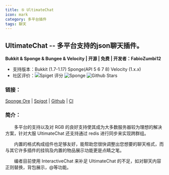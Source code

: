 ```yaml
---
title: ⑤ UltimateChat
icon: mark
category: 多平台插件
tags: 聊天
---
```


## UltimateChat -- 多平台支持的json聊天插件。

**Bukkit & Sponge & Bungee & Velocity | 开源 | 免费 | 开发者：FabioZumbi12**

* 支持版本：Bukkit (1.7-1.17) Sponge(API 5 6 7 8) Velocity (1.x.x)
* 社区评价：![Spiget 评分](https://img.shields.io/spiget/rating/23767?label=Spigot%20%E8%AF%84%E5%88%86&style=flat-square) ![Sponge](https://img.shields.io/ore/stars/ultimatechat?label=Sponge%20收藏&style=flat-square) ![Github Stars](https://img.shields.io/github/stars/FabioZumbi12/UltimateChat?label=GitHub%20stars&style=flat-square)


### 链接：

[Sponge Ore](https://ore.spongepowered.org/FabioZumbi12/UltimateChat) | [Spigot](hhttps://www.spigotmc.org/resources/ultimatechat-1-7-1-16.23767/) | [Github](https://github.com/FabioZumbi12/UltimateChat) | [CI](http://host.areaz12server.net.br:8081/job/UltimateChat/)

### 简介：

&emsp;&emsp;多平台的支持以及对 RGB 的良好支持使其成为大多数服务器较为理想的解决方案，针对大服 UltimateChat 还支持通过 redis 进行同步来实现跨群组。

&emsp;&emsp;内置的格式构成组件也足够友好，能帮助您很快调整出您想要的聊天格式，而与其它许多插件的挂钩及内置的物品展示功能更是点睛之笔。

&emsp;&emsp;编者目前使用 InteractiveChat 来补足 UltimateChat 的不足，如对聊天内容正则替换，背包展示，@等功能。